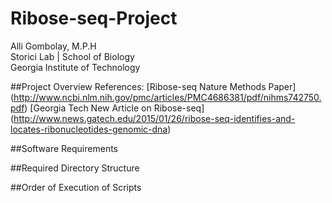 # Ribose-seq-Project
Alli Gombolay, M.P.H  
Storici Lab | School of Biology  
Georgia Institute of Technology  

##Project Overview
References:
[Ribose-seq Nature Methods Paper]
(http://www.ncbi.nlm.nih.gov/pmc/articles/PMC4686381/pdf/nihms742750.pdf)
[Georgia Tech New Article on Ribose-seq]
(http://www.news.gatech.edu/2015/01/26/ribose-seq-identifies-and-locates-ribonucleotides-genomic-dna)

##Software Requirements

##Required Directory Structure

##Order of Execution of Scripts

